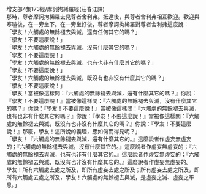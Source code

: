 增支部4集173經/摩訶拘絺羅經(莊春江譯)  
那時，尊者摩訶拘絺羅去見尊者舍利弗。抵達後，與尊者舍利弗相互歡迎。歡迎與寒暄後，在一旁坐下。在一旁坐好後，尊者摩訶拘絺羅對尊者舍利弗這麼說：  
「學友！六觸處的無餘褪去與滅，還有任何其它的嗎？」  
「學友！不要這麼說！」  
「學友！六觸處的無餘褪去與滅，沒有什麼其它的嗎？」  
「學友！不要這麼說！」  
「學友！六觸處的無餘褪去與滅，也有也非有什麼其它的嗎？」  
「學友！不要這麼說！」  
「學友！六觸處的無餘褪去與滅，既沒有也非沒有什麼其它的嗎？」  
「學友！不要這麼說！」  
「學友！當被像這樣問：『六觸處的無餘褪去與滅，還有什麼其它的嗎？』你說：『學友！不要這麼說！』當被像這樣問：『六觸處的無餘褪去與滅，沒有什麼其它的嗎？』你說：『學友！不要這麼說！』當被像這樣問：『六觸處的無餘褪去與滅，也有也非有什麼其它的嗎？』你說：『學友！不要這麼說！』當被像這樣問：『六觸處的無餘褪去與滅，既沒有也非沒有什麼其它的嗎？』你說：『學友！不要這麼說！』那麼，學友！這所說的義理，應如何而得見呢？」  
「學友！『六觸處的無餘褪去與滅，還有什麼其它的。』這麼說者作虛妄無虛妄的；『六觸處的無餘褪去與滅，沒有什麼其它的。』這麼說者作虛妄無虛妄的；『六觸處的無餘褪去與滅，也有也非有什麼其它的。』這麼說者作虛妄無虛妄的；『六觸處的無餘褪去與滅，既沒有也非沒有什麼其它的。』這麼說者作虛妄無虛妄的。  
學友！所有六觸處去處之所及，即所有虛妄去處之所及；所有虛妄去處之所及，即所有六觸處去處之所及，學友！六觸處的無餘褪去與滅，是虛妄之滅、虛妄之平息。」  
  
  
